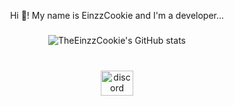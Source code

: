 <p align="center">Hi 👋! My name is EinzzCookie and I'm a developer...</p>

###

###

<div align="center">
<img src="https://github-readme-stats.vercel.app/api/?username=TheEinzzCookie&show_icons=true&title_color=fff&icon_color=79ff97&text_color=9f9f9f&bg_color=151515" alt="TheEinzzCookie's GitHub stats" style="max-width: 100%;">
</div>

###

<br clear="both">

<div align="center">
  <a href="https://discordapp.com/users/672737796699455492" target="_blank">
    <img src="https://raw.githubusercontent.com/maurodesouza/profile-readme-generator/master/src/assets/icons/social/discord/default.svg" width="52" height="40" alt="discord logo"  />
  </a>
</div>

###
